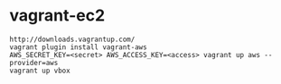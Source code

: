 vagrant-ec2
===========

    http://downloads.vagrantup.com/  
    vagrant plugin install vagrant-aws
    AWS_SECRET_KEY=<secret> AWS_ACCESS_KEY=<access> vagrant up aws --provider=aws
    vagrant up vbox
